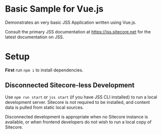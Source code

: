 # Basic Sample for Vue.js

Demonstrates an very basic JSS Application written using Vue.js.

Consult the primary JSS documentation at https://jss.sitecore.net for the latest documentation on JSS.

# Setup

**First** run `npm i` to install dependencies.

## Disconnected Sitecore-less Development

Use `npm run start` or `jss start` (if you have JSS CLI installed) to run a local development server. Sitecore is not required to be installed, and content data is pulled from static local sources.

Disconnected development is appropriate when no Sitecore instance is available, or when frontend developers do not wish to run a local copy of Sitecore.
